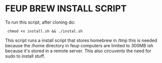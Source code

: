 # FEUP BREW INSTALL SCRIPT

To run this script, after cloning do:

```
 chmod +x install.sh && ./instal.sh
```

This script runs a install script that stores homebrew in /tmp
this is needed because the /home directory in feup computers are 
limited to 300MB ish because it's stored in a remote server.
This also circuvents the need for sudo to install stuff.
